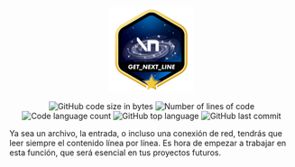 <p align="center">
<img src="https://github.com/mcombeau/mcombeau/blob/main/42_badges/get_next_linem.png" alt="get_next_line 42 project badge"/>
</p>

<p align="center">
	<img alt="GitHub code size in bytes" src="https://img.shields.io/github/languages/code-size/RSNinjae42/gnl?color=lightblue" />
	<img alt="Number of lines of code" src="https://img.shields.io/tokei/lines/github/RSNinjae42/gnl?color=critical" />
	<img alt="Code language count" src="https://img.shields.io/github/languages/count/RSNinjae42/gnl?color=yellow" />
	<img alt="GitHub top language" src="https://img.shields.io/github/languages/top/RSNinjae42/gnl?color=blue" />
	<img alt="GitHub last commit" src="https://img.shields.io/github/last-commit/RSNinjae42/gnl?color=green" />
</p>

Ya sea un archivo, la entrada, o incluso una conexión de red, tendrás que leer siempre el contenido línea por línea. Es hora de empezar a trabajar en esta función, que será esencial en tus proyectos futuros.
